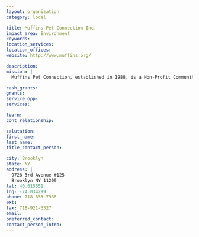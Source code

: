 ```yaml
---
layout: organization
category: local

title: Muffins Pet Connection Inc.
impact_area: Environment
keywords: 
location_services: 
location_offices: 
website: http://www.muffins.org/

description: 
mission: |
  Muffins Pet Connection, established in 1988, is a Non-Profit Community Animal Service Organization that we named after Muffin, a little stray dog who changed our lives forever. Muffins provides a Discount Spay/Neuter Certificate Program with 79 Participating Vets in NYC. Muffins has assisted pet owners and rescuers in finding homes for 7700 pets including thousands of cats, dogs, puppies, kittens. Homes have been found also for ferrets, guinea pigs, rabbits, turtles, hamsters, birds and iguanas. Many of these pets would have been in kill shelters or on the street. The pet owner or rescuer must be able to hold on to the pet until a home is found.

cash_grants: 
grants: 
service_opp: 
services: 

learn: 
cont_relationship: 

salutation: 
first_name: 
last_name: 
title_contact_person: 

city: Brooklyn
state: NY
address: |
  9728 3rd Avenue #125    
  Brooklyn NY 11209
lat: 40.615551
lng: -74.034299
phone: 718-833-7988
ext: 
fax: 718-921-6327
email: 
preferred_contact: 
contact_person_intro: 
---
```

